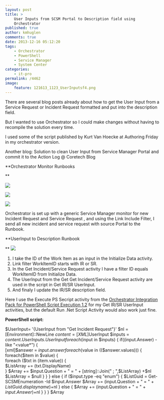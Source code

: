 ```yaml
---
layout: post
title: >
    User Inputs from SCSM Portal to Description field using
    Orchestrator
published: true
author: kmhuglen
comments: true
date: 2013-12-16 05:12:20
tags:
    - Orchestrator
    - PowerShell
    - Service Manager
    - System Center
categories:
    - it-pro
permalink: /4462
image:
    feature: 121613_1123_UserInputsf4.png
---
```

There are several blog posts already about how to get the User Input from a Service Request or Incident Request formatted and put into the description field.

But I wanted to use Orchestrator so I could make changes without having to recompile the solution every time.

I used some of the script published by Kurt Van Hoecke at Authoring Friday  in my orchestrator version.

Another blog: Solution to clean User Input from Service Manager Portal and commit it to the Action Log @ Coretech Blog

**Orchestrator Monitor Runbooks
  
** 

![][1]

![][2]

![][3]

Orchestrator is set up with a generic Service Manager monitor for new Incident Request and Service Request , and using the Link Include Filter, I send all new incident and service request with source Portal to the Runbook.

**UserInput to Description Runbook
  
** ![][4]

  1. I take the ID of the Work Item as an input in the Initialize Data activity.
  2. Link filter WorkItemID starts with IR or SR.
  3. In the Get Incident/Service Request activity I have a filter ID equals WorkItemID from Initialize Data.
  4. The UserInput from the Get Get Incident/Service Request activity are used in the script in Get IR/SR UserInput.
  5. And finaly I update the IR/SR description field.

Here I use the Execute PS Secript activity from the [Orchestrator Integration Pack for PowerShell Script Execution 1.2][5] for my Get IR/SR UserInput activities, but the default Run .Net Script Activity would also work just fine.

**PowerShell script:**

$UserInput= '{UserInput from "Get Incident Request"}'
$nl = [Environment]::NewLine
$content=[XML]$UserInput
$inputs = $content.UserInputs.UserInput
foreach ($input in $inputs)
{
    if($($input.Answer) -like "&lt;value*")
    {       
        [xml]$answer = $input.answer
        foreach($value in $($($answer.values)))
        {
                foreach($item in $value)
                {                   
                    foreach ($txt in $($item.value))
                    {                     
                        $ListArray += $($txt.DisplayName)                  
                    }
                    $Array += $input.Question + " = " + [string]::Join(" ; ",$ListArray) +$nl
                    $ListArray = $null
                }
        }
    }
    else 
    {
         if ($input.type -eq "enum")
        {
            $ListGuid = Get-SCSMEnumeration -Id $input.Answer
            $Array += $($input.Question + " = " + $ListGuid.displayname)  +$nl
        }
        else 
        {
        $Array += $($input.Question + " = " + $input.Answer)  +$nl
        }
    }
}
$Array

 [1]: /wp-content/uploads/121613_1123_UserInputsf1.png
 [2]: /wp-content/uploads/121613_1123_UserInputsf2.png
 [3]: /wp-content/uploads/121613_1123_UserInputsf3.png
 [4]: /wp-content/uploads/121613_1123_UserInputsf4.png
 [5]: http://gallery.technet.microsoft.com/Orchestrator-Integration-438f9ece